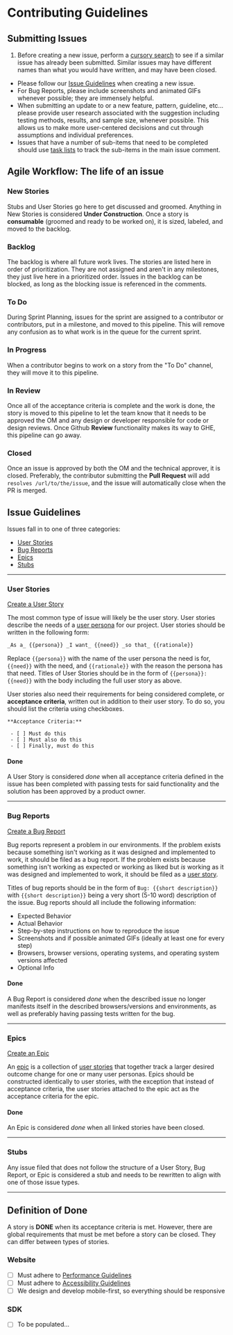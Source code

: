 # Contributing Guidelines

## Submitting Issues
1. Before creating a new issue, perform a [cursory search](https://github.ibm.com/BlockchainInnovation/token-factory/issues?utf8=✓&q=is%3Aissue%20%20) to see if a similar issue has already been submitted. Similar issues may have different names than what you would have written, and may have been closed.
* Please follow our [Issue Guidelines](#issue-guidelines) when creating a new issue.
* For Bug Reports, please include screenshots and animated GIFs whenever possible; they are immensely helpful.
* When submitting an update to or a new feature, pattern, guideline, etc… please provide user research associated with the suggestion including testing methods, results, and sample size, whenever possible. This allows us to make more user-centered decisions and cut through assumptions and individual preferences.
* Issues that have a number of sub-items that need to be completed should use [task lists](https://github.com/blog/1375%0A-task-lists-in-gfm-issues-pulls-comments) to track the sub-items in the main issue comment.

## Agile Workflow: The life of an issue
### New Stories
Stubs and User Stories go here to get discussed and groomed. Anything in New Stories is considered **Under Construction**. Once a story is **consumable** (groomed and ready to be worked on), it is sized, labeled, and moved to the backlog.

### Backlog
The backlog is where all future work lives. The stories are listed here in order of prioritization. They are not assigned and aren't in any milestones, they just live here in a prioritized order. Issues in the backlog can be blocked, as long as the blocking issue is referenced in the comments.

### To Do
During Sprint Planning, issues for the sprint are assigned to a contributor or contributors, put in a milestone, and moved to this pipeline. This will remove any confusion as to what work is in the queue for the current sprint. 

### In Progress
When a contributor begins to work on a story from the "To Do" channel, they will move it to this pipeline.

### In Review
Once all of the acceptance criteria is complete and the work is done, the story is moved to this pipeline to let the team know that it needs to be approved the OM and any design or developer responsible for code or design reviews. Once Github **Review** functionality makes its way to GHE, this pipeline can go away.

### Closed
Once an issue is approved by both the OM and the technical approver, it is closed. Preferably, the contributor submitting the **Pull Request** will add `resolves /url/to/the/issue`, and the issue will automatically close when the PR is merged.

## Issue Guidelines
Issues fall in to one of three categories:

* [User Stories](#user-stories)
* [Bug Reports](#bug-reports)
* [Epics](#epics)
* [Stubs](#stubs)

---
### User Stories

[Create a User Story](https://github.ibm.com/BlockchainInnovation/token-factory/issues/new?title=%7B%7Bpersona%7D%7D%3A%20%7B%7Bneed%7D%7D&body=%23%20_As%20a_%20%7B%7Bpersona%7D%7D%2C%20_I%20want_%20%7B%7Bneed%7D%7D%20_so%20that_%20%7B%7Brationale%7D%7D%0D%0A%0D%0A%2A%2AContext%3A%2A%2A%0D%0A%0D%0A%7B%7BIf%20more%20context%20is%20required%20to%20understand%20the%20request%2C%20add%20it%20here.%7D%7D%20%0D%0A%0D%0A---%0D%0A%2A%2AAcceptance%20Criteria%3A%2A%2A%20%0D%0A%0D%0A%20-%20%5B%20%5D%20Must%20do%20this%0D%0A%20-%20%5B%20%5D%20Must%20also%20do%20this%0D%0A%20-%20%5B%20%5D%20Finally%2C%20must%20do%20this%0D%0A%0D%0A---%0D%0A%2A%2ARelated%20to%3A%2A%2A%20%28will%20dictate%20labels%29%0D%0A%0D%0A%20-%20%5B%20%5D%20WDC%20Website%0D%0A%20-%20%5B%20%5D%20Service%20Demo%0D%0A%20-%20%5B%20%5D%20Content%20Strategy%0D%0A%20-%20%5B%20%5D%20Documentaion%0D%0A%20-%20%5B%20%5D%20SDK%0D%0A%20-%20%5B%20%5D%20Starter%20Kit%2FSample%20Code%0D%0A%20-%20%5B%20%5D%20Video%0D%0A%20%0D%0A%2A%2ADesired%20Delivery%20Date%3A%2A%2A%20%0D%0A%7B%7Bexact%20date%2C%20month%2C%20quarter%2C%20or%20as%20soon%20as%20possible%7D%7D)

The most common type of issue will likely be the user story. User stories describe the needs of a [user persona](https://github.ibm.com/Watson/developer-cloud/wiki/Personas) for our project. User stories should be written in the following form:

```markdown
_As a_ {{persona}} _I want_ {{need}} _so that_ {{rationale}}
```

Replace `{{persona}}` with the name of the user persona the need is for, `{{need}}` with the need, and `{{rationale}}` with the reason the persona has that need. Titles of User Stories should be in the form of `{{persona}}: {{need}}` with the body including the full user story as above. 

User stories also need their requirements for being considered complete, or **acceptance criteria**, written out in addition to their user story. To do so, you should list the criteria using checkboxes. 

```
**Acceptance Criteria:** 

 - [ ] Must do this
 - [ ] Must also do this
 - [ ] Finally, must do this
```	

#### Done

A User Story is considered _done_ when all acceptance criteria defined in the issue has been completed with passing tests for said functionality and the solution has been approved by a product owner.

---
### Bug Reports

[Create a Bug Report](https://github.ibm.com/BlockchainInnovation/token-factory/issues/new?title=Bug%3A%20%7B%7Bshort%20description%7D%7D&body=%2A%2AExpected%20Behavior%3A%2A%2A%20%0D%0A%7B%7Bexpected%20behavior%7D%7D%0D%0A%0D%0A%2A%2AActual%20Behavior%3A%2A%2A%0D%0A%7B%7Bactual%20behavior%7D%7D%0D%0A%0D%0A%23%23%20Steps%20for%20Reproducing%0D%0A%0D%0A1.%20%7B%7BStep%201%7D%7D%0D%0A2.%20%7B%7BStep%202%7D%7D%0D%0A3.%20%7B%7BStep%203%7D%7D%0D%0A%0D%0A%23%23%20Screenshots%0D%0A%0D%0A%23%23%23%20%7B%7BStep%201%7D%7D%0D%0A%0D%0A%21%5BScreenshot%20of%20Step%201%5D%28url%2Fto%2Fscreenshot%29%0D%0A%0D%0A%23%23%23%20%7B%7BStep%202%7D%7D%0D%0A%0D%0A%21%5BScreenshot%20of%20Step%202%5D%28url%2Fto%2Fscreenshot%29%0D%0A%0D%0A%23%23%23%20%7B%7BStep%203%7D%7D%0D%0A%0D%0A%21%5BScreenshot%20of%20Step%203%5D%28url%2Fto%2Fscreenshot%29%0D%0A%0D%0A%23%23%20Affected%20Browsers%0D%0A%5BWhat%27s%20my%20browser%3F%5D%28http%3A%2F%2Fwww.whatsmyua.com%2F%29%0D%0A%0D%0A-%20%5B%20%5D%20%7B%7BChrome%2047%20on%20Mac%2010.11%7D%7D%20%2F%20%7B%7BProduction%2C%20Development%7D%7D%0D%0A-%20%5B%20%5D%20%7B%7BChrome%2047%20on%20Windows%2010%7D%7D%20%2F%20%7B%7BProduction%2C%20Development%7D%7D%0D%0A-%20%5B%20%5D%20%7B%7BFirefox%2038.4%20on%20Mac%2010.11%7D%7D%20%2F%20%7B%7BDevelopment%7D%7D%0D%0A%0D%0A%23%23%20Optional%20Info%0D%0A%2A%2ARuntime%20Version%3A%2A%2A%0D%0A%7B%7Bruntime%20version%7D%7D%0D%0A%0D%0A%2A%2ACode%20Version%2A%2A%0D%0A%7B%7Bcode%20version%7D%7D)

Bug reports represent a problem in our environments. If the problem exists because something isn't working as it was designed and implemented to work, it should be filed as a bug report. If the problem exists because something isn't working as expected or working as liked but _is_ working as it was designed and implemented to work, it should be filed as a [user story](#user-story).

Titles of bug reports should be in the form of `Bug: {{short description}}` with `{{short description}}` being a very short (5-10 word) description of the issue. Bug reports should all include the following information:

* Expected Behavior
* Actual Behavior
* Step-by-step instructions on how to reproduce the issue
* Screenshots and if possible animated GIFs (ideally at least one for every step)
* Browsers, browser versions, operating systems, and operating system versions affected
* Optional Info

#### Done

A Bug Report is considered _done_ when the described issue no longer manifests itself in the described browsers/versions and environments, as well as preferably having passing tests written for the bug.

---
### Epics

[Create an Epic](https://github.ibm.com/BlockchainInnovation/token-factory/issues/new?title=Epic%3A%20%7B%7Bneed%7D%7D&body=_As%20a_%20%7B%7Bpersona%7D%7D%20_I%20want_%20%7B%7Bneed%7D%7D%20_so%20that_%20%7B%7Brationale%7D%7D%0A%0A)

An [epic](https://github.ibm.com/Watson/mycroft/wiki/Label-Style-Guide#epics) is a collection of [user stories](#user-stories) that together track a larger desired outcome change for one or many user personas. Epics should be constructed identically to user stories, with the exception that instead of acceptance criteria, the user stories attached to the epic act as the acceptance criteria for the epic. 

#### Done

An Epic is considered _done_ when all linked stories have been closed.

---
### Stubs

Any issue filed that does not follow the structure of a User Story, Bug Report, or Epic is considered a stub and needs to be rewritten to align with one of those issue types.

---

## Definition of Done
A story is **DONE** when its acceptance criteria is met. However, there are global requirements that must be met before a story can be closed. They can differ between types of stories. 
### Website
- [ ] Must adhere to [Performance Guidelines](https://pages.github.ibm.com/hackademy/performance)
- [ ] Must adhere to [Accessibility Guidelines](https://pages.github.ibm.com/watson/design-guide/resources/accessibility/)
- [ ] We design and develop mobile-first, so everything should be responsive

### SDK
 - [ ] To be populated...




